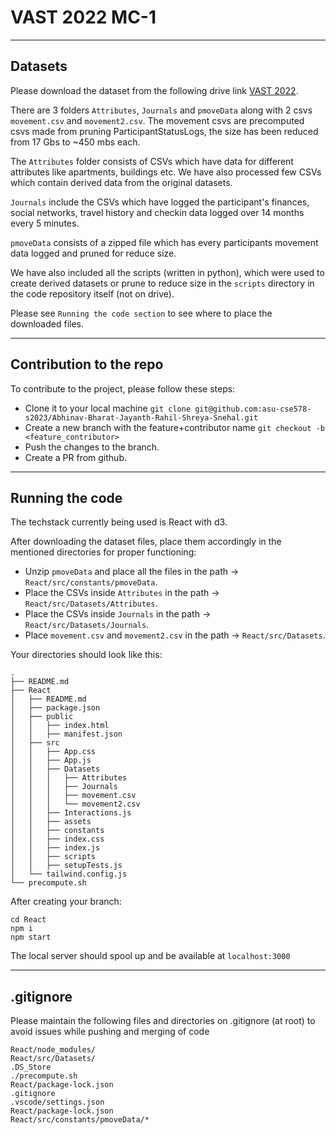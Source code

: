 # VAST 2022 MC-1

***

## Datasets

Please download the dataset from the following drive link [VAST 2022](https://drive.google.com/drive/folders/1VklB0rR1MvzlQMRV6UxBeFHy6rkBszSf?usp=share_link). 

There are 3 folders `Attributes`, `Journals` and `pmoveData` along with 2 csvs `movement.csv` and `movement2.csv`. The movement csvs are precomputed csvs made from pruning ParticipantStatusLogs, the size has been reduced from 17 Gbs to ~450 mbs each. 

The `Attributes` folder consists of CSVs which have data for different attributes like apartments, buildings etc. We have also processed few CSVs which contain derived data from the original datasets. 

`Journals` include the CSVs which have logged the participant's finances, social networks, travel history and checkin data logged over 14 months every 5 minutes.

`pmoveData` consists of a zipped file which has every participants movement data logged and pruned for reduce size.

We have also included all the scripts (written in python), which were used to create derived datasets or prune to reduce size in the `scripts` directory in the code repository itself (not on drive).

Please see `Running the code section` to see where to place the downloaded files.
***

## Contribution to the repo

To contribute to the project, please follow these steps:
- Clone it to your local machine `git clone git@github.com:asu-cse578-s2023/Abhinav-Bharat-Jayanth-Rahil-Shreya-Snehal.git`
- Create a new branch with the feature+contributor name `git checkout -b <feature_contributor>`
- Push the changes to the branch.
- Create a PR from github.

***

## Running the code
The techstack currently being used is React with d3.

After downloading the dataset files, place them accordingly in the mentioned directories for proper functioning:
- Unzip `pmoveData` and place all the files in the path -> `React/src/constants/pmoveData`.
- Place the CSVs inside `Attributes` in the path -> `React/src/Datasets/Attributes`.
- Place the CSVs inside `Journals` in the path -> `React/src/Datasets/Journals`.
- Place `movement.csv` and `movement2.csv` in the path -> `React/src/Datasets`.

Your directories should look like this:
```
.
├── README.md
├── React
│   ├── README.md
│   ├── package.json
│   ├── public
│   │   ├── index.html
│   │   ├── manifest.json
│   ├── src
│   │   ├── App.css
│   │   ├── App.js
│   │   ├── Datasets
│   │   │   ├── Attributes
│   │   │   ├── Journals
│   │   │   ├── movement.csv
│   │   │   └── movement2.csv
│   │   ├── Interactions.js
│   │   ├── assets
│   │   ├── constants
│   │   ├── index.css
│   │   ├── index.js
│   │   ├── scripts
│   │   ├── setupTests.js
│   └── tailwind.config.js
└── precompute.sh

```
After creating your branch:
```
cd React
npm i
npm start
```

The local server should spool up and be available at `localhost:3000`

***
## .gitignore

Please maintain the following files and directories on .gitignore (at root) to avoid issues while pushing and merging of code

```
React/node_modules/
React/src/Datasets/
.DS_Store
./precompute.sh
React/package-lock.json
.gitignore
.vscode/settings.json
React/package-lock.json
React/src/constants/pmoveData/*
```

